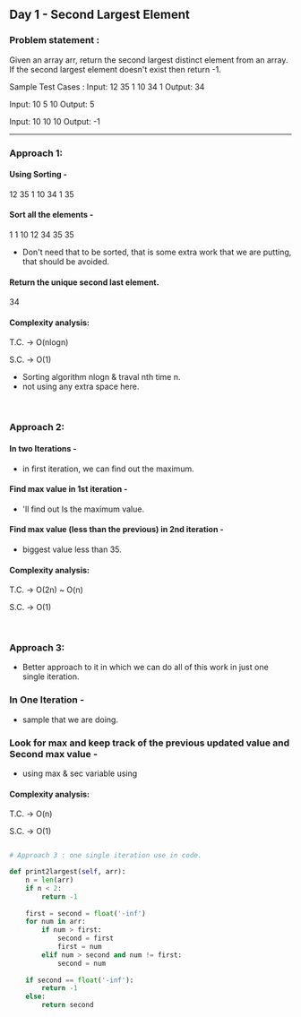 
## Day 1 - Second Largest Element

### Problem statement :

Given an array arr, return the second largest distinct element from an array. If the second largest element doesn't exist then return -1.

Sample Test Cases :
Input:  12 35 1 10 34 1
Output: 34

Input:  10 5 10
Output: 5

Input:  10 10 10 
Output: -1

***


### Approach 1:

#### Using Sorting - 
12 35 1 10 34 1 35
#### Sort all the elements -
1 1 10 12 34 35 35
- Don't need that to be sorted, that is some extra work that we are putting, that should be avoided.

#### Return the unique second last element.
34

#### Complexity analysis:
T.C. -> O(nlogn) 

S.C. -> O(1)
- Sorting algorithm nlogn & traval nth time n.
- not using any extra space here.

<br>

### Approach 2:

#### In two Iterations - 
- in first iteration, we can find out the maximum.

#### Find max value in 1st iteration -
- 'll find out Is the maximum value.

#### Find max value (less than the previous) in 2nd iteration - 
- biggest value less than 35.

#### Complexity analysis:
T.C. -> O(2n) ~ O(n)

S.C. -> O(1)

<br> 

### Approach 3:  
- Better approach to it in which we can do all of this work in just one single iteration.

### In One Iteration - 
-  sample that we are doing.

### Look for max and keep track of the previous updated value and Second max value -
- using max & sec variable using

#### Complexity analysis:
T.C. -> O(n)

S.C. -> O(1)



```python

# Approach 3 : one single iteration use in code.

def print2largest(self, arr):
    n = len(arr)
    if n < 2:
        return -1
        
    first = second = float('-inf')
    for num in arr:
        if num > first:
            second = first
            first = num
        elif num > second and num != first:
            second = num
            
    if second == float('-inf'):
        return -1
    else:
        return second

```






